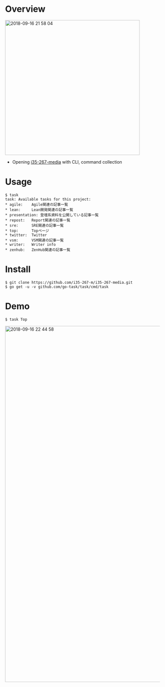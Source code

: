 # Overview
<img width="438" alt="2018-09-16 21 58 04" src="https://user-images.githubusercontent.com/40228637/45596742-cf42ee00-b9fb-11e8-88dd-c9edd5eb658a.png">

- Opening [i35-267-media](https://medium.com/i35-267) with CLI, command collection

# Usage

```
$ task
task: Available tasks for this project:
* agile: 	Agile関連の記事一覧
* lean: 	Lean開発関連の記事一覧
* presentation: 登壇系資料を公開している記事一覧
* repost: 	Report関連の記事一覧
* sre: 		SRE関連の記事一覧
* top: 		Topページ
* twitter: 	Twitter
* vsm: 		VSM関連の記事一覧
* writer: 	Writer info
* zenhub: 	ZenHub関連の記事一覧
```

# Install
```
$ git clone https://github.com/i35-267-m/i35-267-media.git
$ go get -u -v github.com/go-task/task/cmd/task
```

# Demo
```
$ task Top
```
<img width="1156" alt="2018-09-16 22 44 58" src="https://user-images.githubusercontent.com/40228637/45597121-3f547280-ba02-11e8-9866-5b9e02912c30.png">
